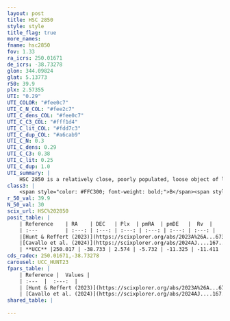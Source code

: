 ```yaml
---
layout: post
title: HSC 2850
style: style
title_flag: true
more_names: 
fname: hsc2850
fov: 1.33
ra_icrs: 250.01671
de_icrs: -38.73278
glon: 344.09824
glat: 5.13773
r50: 39.9
plx: 2.57355
UTI: "0.29"
UTI_COLOR: "#fee0c7"
UTI_C_N_COL: "#fee2c7"
UTI_C_dens_COL: "#fee0c7"
UTI_C_C3_COL: "#fff1d4"
UTI_C_lit_COL: "#fdd7c3"
UTI_C_dup_COL: "#a6cab9"
UTI_C_N: 0.3
UTI_C_dens: 0.29
UTI_C_C3: 0.38
UTI_C_lit: 0.25
UTI_C_dup: 1.0
UTI_summary: |
    HSC 2850 is a relatively close, poorly populated, loose object of low C3 quality. It was recently reported in the literature.
class3: |
    <span style="color: #FFC300; font-weight: bold;">B</span><span style="color: red; font-weight: bold;">C</span>
r_50_val: 39.9
N_50_val: 30
scix_url: HSC%202850
posit_table: |
    | Reference    | RA    | DEC   | Plx  | pmRA  | pmDE   |  Rv  |
    | :---         | :---: | :---: | :---: | :---: | :---: | :---: |
    |[Hunt & Reffert (2023)](https://scixplorer.org/abs/2023A%26A...673A.114H) | 250.313 | -38.598 | 2.611 | -5.712 | -11.223 | -9.197 |
    |[Cavallo et al. (2024)](https://scixplorer.org/abs/2024AJ....167...12C) | 251.069 | -37.887 | 2.603 | -- | -- | -- |
    | **UCC** |250.017 | -38.733 | 2.574 | -5.732 | -11.325 | -11.411 | 
cds_radec: 250.01671,-38.73278
carousel: UCC_HUNT23
fpars_table: |
    | Reference |  Values |
    | :---  |  :---:  |
    | [Hunt & Reffert (2023)](https://scixplorer.org/abs/2023A%26A...673A.114H) | `AV50=1.148, diffAV50=0.626, MOD50=7.812, logAge50=7.966` |
    | [Cavallo et al. (2024)](https://scixplorer.org/abs/2024AJ....167...12C) | `AV50=1.32, dMod50=7.92, logAge50=8.29, [Fe/H]50=0.36` |
shared_table: |
    
---
```

